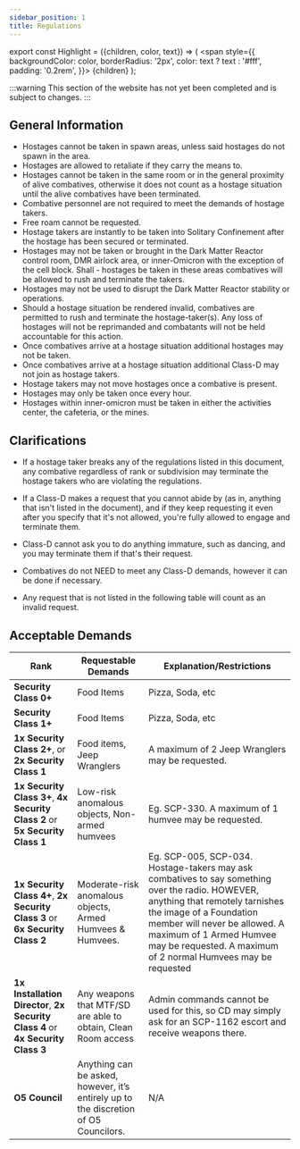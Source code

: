 ```yaml
---
sidebar_position: 1
title: Regulations
---
```


export const Highlight = ({children, color, text}) => (
<span
style={{
      backgroundColor: color,
      borderRadius: '2px',
      color: text ? text : '#fff',
      padding: '0.2rem',
    }}>
{children}
</span>
);

:::warning
This section of the website has not yet been completed and is subject to changes.
:::

## General Information

- Hostages cannot be taken in spawn areas, unless said hostages do not spawn in the area.
- Hostages are allowed to retaliate if they carry the means to.
- Hostages cannot be taken in the same room or in the general proximity of alive combatives, otherwise it does not count as a hostage situation until the alive combatives have been terminated.
- Combative personnel are not required to meet the demands of hostage takers.
- Free roam cannot be requested.
- Hostage takers are instantly to be taken into Solitary Confinement after the hostage has been secured or terminated.
- Hostages may not be taken or brought in the Dark Matter Reactor control room, DMR airlock area, or inner-Omicron with the exception of the cell block. Shall - hostages be taken in these areas combatives will be allowed to rush and terminate the takers.
- Hostages may not be used to disrupt the Dark Matter Reactor stability or operations.
- Should a hostage situation be rendered invalid, combatives are permitted to rush and terminate the hostage-taker(s). Any loss of hostages will not be reprimanded and combatants will not be held accountable for this action.
- Once combatives arrive at a hostage situation additional hostages may not be taken.
- Once combatives arrive at a hostage situation additional Class-D may not join as hostage takers.
- Hostage takers may not move hostages once a combative is present.
- Hostages may only be taken once every hour.
- Hostages within inner-omicron must be taken in either the activities center, the cafeteria, or the mines.

## Clarifications

- If a hostage taker breaks any of the regulations listed in this document, any combative regardless of rank or subdivision may terminate the hostage takers who are violating the regulations.

- If a Class-D makes a request that you cannot abide by (as in, anything that isn't listed in the document), and if they keep requesting it even after you specify that it's not allowed, you're fully allowed to engage and terminate them.

- Class-D cannot ask you to do anything immature, such as dancing, and you may terminate them if that's their request.

- Combatives do not NEED to meet any Class-D demands, however it can be done if necessary.

- Any request that is not listed in the following table will count as an invalid request.

## Acceptable Demands

| Rank              | Requestable Demands | Explanation/Restrictions |
| ----------------- | ------------------- | ------------------------ |
| <Highlight color="#adecd0" text="#111">**Security Class 0+**</Highlight> | Food Items          | Pizza, Soda, etc         |
| <Highlight color="#adecd0" text="#111">**Security Class 1+**</Highlight> | Food Items          | Pizza, Soda, etc         |
| <Highlight color="#3dae72" text="#111">**1x Security Class 2+**, or **2x Security Class 1**</Highlight> | Food items, Jeep Wranglers | A maximum of 2 Jeep Wranglers may be requested. |
| <Highlight color="#0084ff">**1x Security Class 3+**, **4x Security Class 2** or **5x Security Class 1**</Highlight> | Low-risk anomalous objects,  Non-armed humvees | Eg. SCP-330. A maximum of 1 humvee may be requested. |
| <Highlight color="#e13238">**1x Security Class 4+**, **2x Security Class 3** or **6x Security Class 2**</Highlight> | Moderate-risk anomalous objects, Armed Humvees & Humvees. | Eg. SCP-005, SCP-034. Hostage-takers may ask combatives to say something over the radio. HOWEVER, anything that remotely tarnishes the image of a Foundation member will never be allowed. A maximum of 1 Armed Humvee may be requested. A maximum of 2 normal Humvees may be requested |
| <Highlight color="#e13238">**1x Installation Director**, **2x Security Class 4** or **4x Security Class 3**</Highlight> | Any weapons that MTF/SD are able to obtain, Clean Room access | Admin commands cannot be used for this, so CD may simply ask for an SCP-1162 escort and receive weapons there. |
| <Highlight color="#e13238">**O5 Council**</Highlight> | Anything can be asked, however, it’s entirely up to the discretion of O5 Councilors. | N/A |